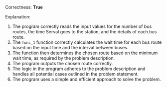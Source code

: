 Correctness: **True**

Explanation: 
1. The program correctly reads the input values for the number of bus routes, the time Serval goes to the station, and the details of each bus route.
2. The `func_1` function correctly calculates the wait time for each bus route based on the input time and the interval between buses.
3. The function then determines the chosen route based on the minimum wait time, as required by the problem description.
4. The program outputs the chosen route correctly.
5. The logic in the program adheres to the problem description and handles all potential cases outlined in the problem statement.
6. The program uses a simple and efficient approach to solve the problem.
